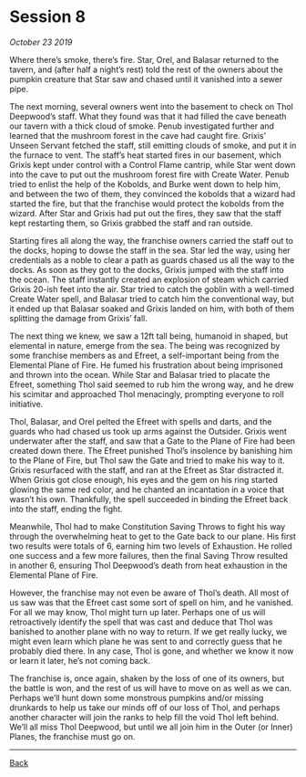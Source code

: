 # Session 8
_October 23 2019_

Where there’s smoke, there’s fire. Star, Orel, and Balasar returned to the tavern, and (after half a night’s rest) told the rest of the owners about the pumpkin creature that Star saw and chased until it vanished into a sewer pipe.

The next morning, several owners went into the basement to check on Thol Deepwood’s staff. What they found was that it had filled the cave beneath our tavern with a thick cloud of smoke. Penub investigated further and learned that the mushroom forest in the cave had caught fire. Grixis’ Unseen Servant fetched the staff, still emitting clouds of smoke, and put it in the furnace to vent. The staff’s heat started fires in our basement, which Grixis kept under control with a Control Flame cantrip, while Star went down into the cave to put out the mushroom forest fire with Create Water. Penub tried to enlist the help of the Kobolds, and Burke went down to help him, and between the two of them, they convinced the kobolds that a wizard had started the fire, but that the franchise would protect the kobolds from the wizard. After Star and Grixis had put out the fires, they saw that the staff kept restarting them, so Grixis grabbed the staff and ran outside.

Starting fires all along the way, the franchise owners carried the staff out to the docks, hoping to dowse the staff in the sea. Star led the way, using her credentials as a noble to clear a path as guards chased us all the way to the docks. As soon as they got to the docks, Grixis jumped with the staff into the ocean. The staff instantly created an explosion of steam which carried Grixis 20-ish feet into the air. Star tried to catch the goblin with a well-timed Create Water spell, and Balasar tried to catch him the conventional way, but it ended up that Balasar soaked and Grixis landed on him, with both of them splitting the damage from Grixis’ fall.

The next thing we knew, we saw a 12ft tall being, humanoid in shaped, but elemental in nature, emerge from the sea. The being was recognized by some franchise members as and Efreet, a self-important being from the Elemental Plane of Fire. He fumed his frustration about being imprisoned and thrown into the ocean. While Star and Balasar tried to placate the Efreet, something Thol said seemed to rub him the wrong way, and he drew his scimitar and approached Thol menacingly, prompting everyone to roll initiative.

Thol, Balasar, and Orel pelted the Efreet with spells and darts, and the guards who had chased us took up arms against the Outsider. Grixis went underwater after the staff, and saw that a Gate to the Plane of Fire had been created down there. The Efreet punished Thol’s insolence by banishing him to the Plane of Fire, but Thol saw the Gate and tried to make his way to it. Grixis resurfaced with the staff, and ran at the Efreet as Star distracted it. When Grixis got close enough, his eyes and the gem on his ring started glowing the same red color, and he chanted an incantation in a voice that wasn’t his own. Thankfully, the spell succeeded in binding the Efreet back into the staff, ending the fight.

Meanwhile, Thol had to make Constitution Saving Throws to fight his way through the overwhelming heat to get to the Gate back to our plane. His first two results were totals of 6, earning him two levels of Exhaustion. He rolled one success and a few more failures, then the final Saving Throw resulted in another 6, ensuring Thol Deepwood’s death from heat exhaustion in the Elemental Plane of Fire.

However, the franchise may not even be aware of Thol’s death. All most of us saw was that the Efreet cast some sort of spell on him, and he vanished. For all we may know, Thol might turn up later. Perhaps one of us will retroactively identify the spell that was cast and deduce that Thol was banished to another plane with no way to return. If we get really lucky, we might even learn which plane he was sent to and correctly guess that he probably died there. In any case, Thol is gone, and whether we know it now or learn it later, he’s not coming back.

The franchise is, once again, shaken by the loss of one of its owners, but the battle is won, and the rest of us will have to move on as well as we can. Perhaps we’ll hunt down some monstrous pumpkins and/or missing drunkards to help us take our minds off of our loss of Thol, and perhaps another character will join the ranks to help fill the void Thol left behind. We’ll all miss Thol Deepwood, but until we all join him in the Outer (or Inner) Planes, the franchise must go on.

---
[Back](./)